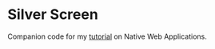 # Silver Screen

Companion code for my [tutorial](www.blog.vijayrangan.com) on Native Web Applications.
